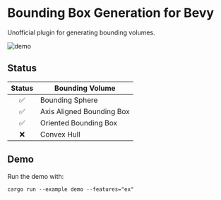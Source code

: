# Bounding Box Generation for Bevy

Unofficial plugin for generating bounding volumes.

![demo](docs/animation.png)

## Status

| Status | Bounding Volume |
|:-:|----------------------------|
| ✅ | Bounding Sphere            |
| ✅ | Axis Aligned Bounding Box  |
| ✅ | Oriented Bounding Box      |
| ❌ | Convex Hull                |

## Demo

Run the demo with:

```shell
cargo run --example demo --features="ex"
```
